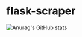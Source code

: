 # flask-scraper

![Anurag's GitHub stats](https://github-readme-stats.vercel.app/api?username=parma03&theme=nightowl&show_icons=true)
